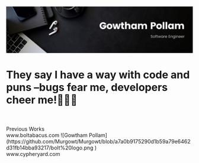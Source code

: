 ![Gowtham Pollam](https://github.com/Murgowt/Murgowt/blob/387409fb4ff29ec534f8d60f4aacaee9d7cdb125/Gowtham.jpeg)
<p align="center">
<h1>They say I have a way with code and puns –bugs fear me, developers cheer me!🐞👨‍💻</h1>
<br><br>
Previous Works
<br>
www.boltabacus.com ![Gowtham Pollam](https://github.com/Murgowt/Murgowt/blob/a7a0b9175290d1b59a79e6462d31fb14bba93217/bolt%20logo.png
)
<br>
www.cypheryard.com
<br>
</p>

